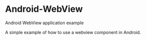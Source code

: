 # Android-WebView
Android WebView application example

A simple example of how to use a webview component in Android.
